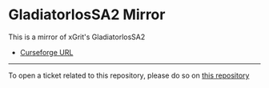 # GladiatorlosSA2 Mirror

This is a mirror of xGrit's GladiatorlosSA2

- [Curseforge URL](https://www.curseforge.com/wow/addons/gladiatorlossa2)

----

To open a ticket related to this repository, please do so on [this repository](https://github.com/curseforge-mirror/.github)